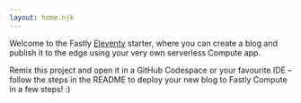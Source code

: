 ```yaml
---
layout: home.njk
---
```


Welcome to the Fastly [Eleventy](https://www.11ty.dev/) starter, where you can create a blog and publish it to the edge using your very own serverless Compute app.

Remix this project and open it in a GitHub Codespace or your favourite IDE – follow the steps in the README to deploy your new blog to Fastly Compute in a few steps! :)
